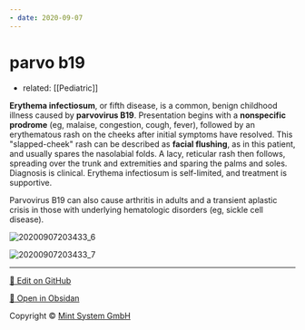 ```yaml
---
- date: 2020-09-07
---
```


# parvo b19

- related: [[Pediatric]]

**Erythema infectiosum**, or fifth disease, is a common, benign childhood illness caused by **parvovirus B19**.  Presentation begins with a **nonspecific prodrome** (eg, malaise, congestion, cough, fever), followed by an erythematous rash on the cheeks after initial symptoms have resolved.  This "slapped-cheek" rash can be described as **facial flushing**, as in this patient, and usually spares the nasolabial folds.  A lacy, reticular rash then follows, spreading over the trunk and extremities and sparing the palms and soles.  Diagnosis is clinical.  Erythema infectiosum is self-limited, and treatment is supportive.

Parvovirus B19 can also cause arthritis in adults and a transient aplastic crisis in those with underlying hematologic disorders (eg, sickle cell disease).

![20200907203433_6](https://photos.thisispiggy.com/file/wikiFiles/20200907203433_6.png)

![20200907203433_7](https://photos.thisispiggy.com/file/wikiFiles/20200907203433_7.png)


<hr>

[📝 Edit on GitHub](https://github.com/Mint-System/Knowledge/blob/master/parvo%20b19.md)

[📂 Open in Obsidan](obsidian://open?vault=Knowledge%20Mint%20System&file=parvo%20b19.md ':target=_self')

<footer>Copyright © <a href="https://www.mint-system.ch/">Mint System GmbH</a></footer>